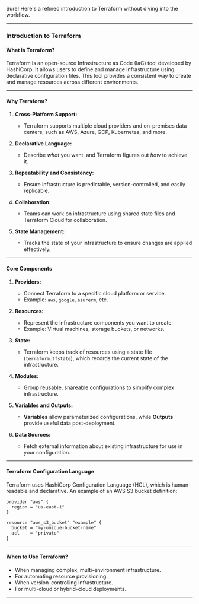 Sure! Here's a refined introduction to Terraform without diving into the workflow. 

---

### **Introduction to Terraform**

#### **What is Terraform?**
Terraform is an open-source Infrastructure as Code (IaC) tool developed by HashiCorp. It allows users to define and manage infrastructure using declarative configuration files. This tool provides a consistent way to create and manage resources across different environments.

---

#### **Why Terraform?**

1. **Cross-Platform Support:**
   - Terraform supports multiple cloud providers and on-premises data centers, such as AWS, Azure, GCP, Kubernetes, and more.

2. **Declarative Language:**
   - Describe *what* you want, and Terraform figures out *how* to achieve it.

3. **Repeatability and Consistency:**
   - Ensure infrastructure is predictable, version-controlled, and easily replicable.

4. **Collaboration:**
   - Teams can work on infrastructure using shared state files and Terraform Cloud for collaboration.

5. **State Management:**
   - Tracks the state of your infrastructure to ensure changes are applied effectively.

---

#### **Core Components**

1. **Providers:**
   - Connect Terraform to a specific cloud platform or service.
   - Example: `aws`, `google`, `azurerm`, etc.

2. **Resources:**
   - Represent the infrastructure components you want to create.
   - Example: Virtual machines, storage buckets, or networks.

3. **State:**
   - Terraform keeps track of resources using a state file (`terraform.tfstate`), which records the current state of the infrastructure.

4. **Modules:**
   - Group reusable, shareable configurations to simplify complex infrastructure.

5. **Variables and Outputs:**
   - **Variables** allow parameterized configurations, while **Outputs** provide useful data post-deployment.

6. **Data Sources:**
   - Fetch external information about existing infrastructure for use in your configuration.

---

#### **Terraform Configuration Language**
Terraform uses HashiCorp Configuration Language (HCL), which is human-readable and declarative. An example of an AWS S3 bucket definition:

```hcl
provider "aws" {
  region = "us-east-1"
}

resource "aws_s3_bucket" "example" {
  bucket = "my-unique-bucket-name"
  acl    = "private"
}
```

---

#### **When to Use Terraform?**
- When managing complex, multi-environment infrastructure.
- For automating resource provisioning.
- When version-controlling infrastructure.
- For multi-cloud or hybrid-cloud deployments.

---

